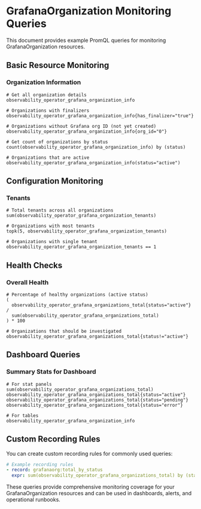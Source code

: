 # GrafanaOrganization Monitoring Queries

This document provides example PromQL queries for monitoring GrafanaOrganization resources.

## Basic Resource Monitoring

### Organization Information
```promql
# Get all organization details
observability_operator_grafana_organization_info

# Organizations with finalizers
observability_operator_grafana_organization_info{has_finalizer="true"}

# Organizations without Grafana org ID (not yet created)
observability_operator_grafana_organization_info{org_id="0"}

# Get count of organizations by status
count(observability_operator_grafana_organization_info) by (status)

# Organizations that are active
observability_operator_grafana_organization_info(status="active")
```

## Configuration Monitoring

### Tenants
```promql
# Total tenants across all organizations
sum(observability_operator_grafana_organization_tenants)

# Organizations with most tenants
topk(5, observability_operator_grafana_organization_tenants)

# Organizations with single tenant
observability_operator_grafana_organization_tenants == 1
```

## Health Checks

### Overall Health
```promql
# Percentage of healthy organizations (active status)
(
  observability_operator_grafana_organizations_total{status="active"} /
  sum(observability_operator_grafana_organizations_total)
) * 100

# Organizations that should be investigated
observability_operator_grafana_organizations_total{status!="active"}
```

## Dashboard Queries

### Summary Stats for Dashboard
```promql
# For stat panels
sum(observability_operator_grafana_organizations_total)
observability_operator_grafana_organizations_total{status="active"}
observability_operator_grafana_organizations_total{status="pending"}
observability_operator_grafana_organizations_total{status="error"}

# For tables
observability_operator_grafana_organization_info
```

## Custom Recording Rules

You can create custom recording rules for commonly used queries:

```yaml
# Example recording rules
- record: grafanaorg:total_by_status
  expr: sum(observability_operator_grafana_organizations_total) by (status)
```

These queries provide comprehensive monitoring coverage for your GrafanaOrganization resources and can be used in dashboards, alerts, and operational runbooks.
